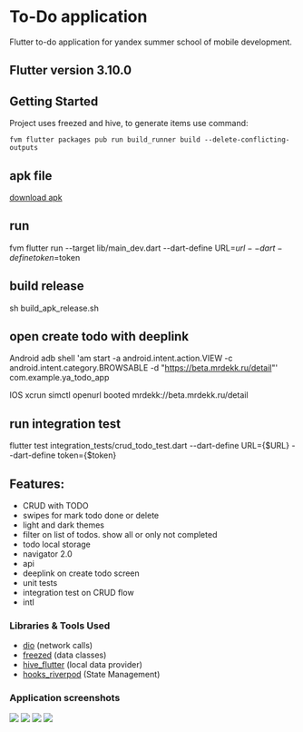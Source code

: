# To-Do application

Flutter to-do application for yandex summer school of mobile development.

## Flutter version 3.10.0

## Getting Started

Project uses freezed and hive, to generate items use command: 
```
fvm flutter packages pub run build_runner build --delete-conflicting-outputs
```

## apk file
[download apk](https://drive.google.com/file/d/1P8nb5sfJNYCmDtBUXU7WeV_m3gAiZnYq/view?usp=sharing)

## run

fvm flutter run --target lib/main_dev.dart --dart-define URL=$url --dart-define token=$token

## build release

sh build_apk_release.sh

## open create todo with deeplink
 
Android 
adb shell 'am start -a android.intent.action.VIEW -c android.intent.category.BROWSABLE -d "https://beta.mrdekk.ru/detail"' com.example.ya_todo_app

IOS
xcrun simctl openurl booted mrdekk://beta.mrdekk.ru/detail

## run integration test

flutter test integration_tests/crud_todo_test.dart --dart-define URL={$URL} --dart-define token={$token}


## Features:
* CRUD with TODO
* swipes for mark todo done or delete
* light and dark themes
* filter on list of todos. show all or only not completed
* todo local storage
* navigator 2.0
* api
* deeplink on create todo screen
* unit tests
* integration test on CRUD flow
* intl

### Libraries & Tools Used

* [dio](https://pub.dev/packages/dio) (network calls)
* [freezed](https://pub.dev/packages/freezed) (data classes)
* [hive_flutter](https://pub.dev/packages/hive_flutter) (local data provider)
* [hooks_riverpod](https://pub.dev/packages/hooks_riverpod) (State Management)


### Application screenshots
<img src="https://github.com/1mavic/to-do-app/blob/master/screen_shots/Simulator%20Screen%20Shot%20-%20Iphone%2011%20pro%20-%202023-07-02%20at%2005.03.29.png?raw=true"/>
<img src="https://github.com/1mavic/to-do-app/blob/master/screen_shots/Simulator%20Screen%20Shot%20-%20Iphone%2011%20pro%20-%202023-07-02%20at%2005.03.49.png?raw=true"/>
<img src="https://github.com/1mavic/to-do-app/blob/master/screen_shots/Simulator%20Screen%20Shot%20-%20Iphone%2011%20pro%20-%202023-07-02%20at%2005.05.05.png?raw=true"/>
<img src="https://github.com/1mavic/to-do-app/blob/master/screen_shots/Simulator%20Screen%20Shot%20-%20Iphone%2011%20pro%20-%202023-07-02%20at%2005.05.12.png?raw=true"/>
